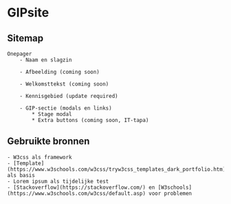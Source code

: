 # GIPsite
## Sitemap
    Onepager
        - Naam en slagzin

        - Afbeelding (coming soon)

        - Welkomsttekst (coming soon)

        - Kennisgebied (update required)

        - GIP-sectie (modals en links)
            * Stage modal
            * Extra buttons (coming soon, IT-tapa)

## Gebruikte bronnen
    - W3css als framework
    - [Template](https://www.w3schools.com/w3css/tryw3css_templates_dark_portfolio.htm) als basis
    - Lorem ipsum als tijdelijke test
    - [Stackoverflow](https://stackoverflow.com/) en [W3schools](https://www.w3schools.com/w3css/default.asp) voor problemen